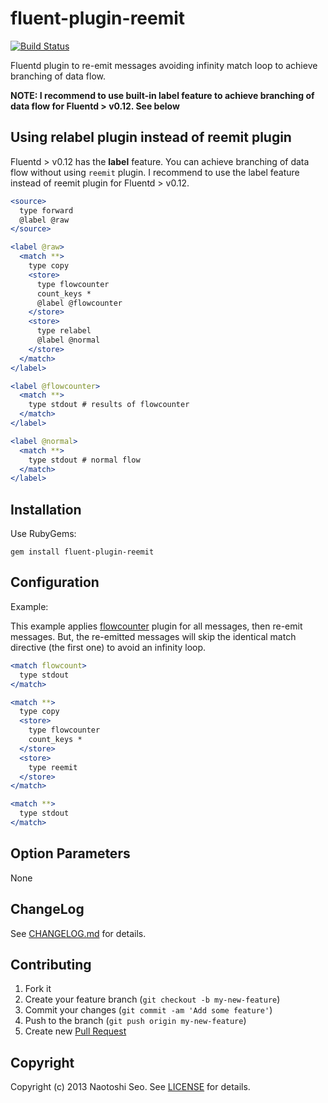 # fluent-plugin-reemit

[![Build Status](https://secure.travis-ci.org/sonots/fluent-plugin-reemit.png?branch=master)](http://travis-ci.org/sonots/fluent-plugin-reemit)

Fluentd plugin to re-emit messages avoiding infinity match loop to achieve branching of data flow.

**NOTE: I recommend to use built-in label feature to achieve branching of data flow for Fluentd > v0.12. See below**

## Using relabel plugin instead of reemit plugin

Fluentd > v0.12 has the **label** feature. You can achieve branching of data flow without using `reemit` plugin.
I recommend to use the label feature instead of reemit plugin for Fluentd > v0.12.

```apache
<source>
  type forward
  @label @raw
</source>

<label @raw>
  <match **>
    type copy
    <store>
      type flowcounter
      count_keys *
      @label @flowcounter
    </store>
    <store>
      type relabel
      @label @normal
    </store>
  </match>
</label>

<label @flowcounter>
  <match **>
    type stdout # results of flowcounter
  </match>
</label>

<label @normal>
  <match **>
    type stdout # normal flow
  </match>
</label>
```

## Installation

Use RubyGems:

    gem install fluent-plugin-reemit

## Configuration

Example:

This example applies [flowcounter](https://github.com/tagomoris/fluent-plugin-flowcounter) plugin for all messages, then re-emit messages.
But, the re-emitted messages will skip the identical match directive (the first one) to avoid an infinity loop. 

```apache
<match flowcount>
  type stdout
</match>

<match **>
  type copy
  <store>
    type flowcounter
    count_keys *
  </store>
  <store>
    type reemit
  </store>
</match>

<match **>
  type stdout
</match>
```

## Option Parameters

None

## ChangeLog

See [CHANGELOG.md](CHANGELOG.md) for details.

## Contributing

1. Fork it
2. Create your feature branch (`git checkout -b my-new-feature`)
3. Commit your changes (`git commit -am 'Add some feature'`)
4. Push to the branch (`git push origin my-new-feature`)
5. Create new [Pull Request](../../pull/new/master)

## Copyright

Copyright (c) 2013 Naotoshi Seo. See [LICENSE](LICENSE) for details.
